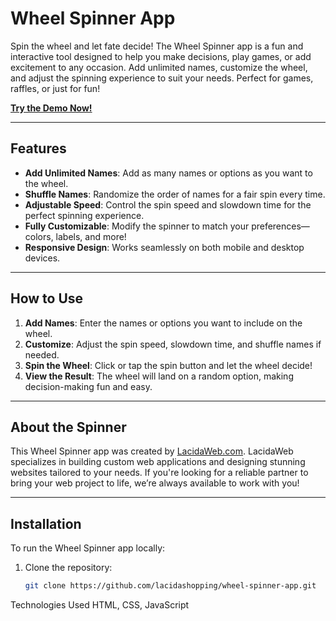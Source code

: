 # Wheel Spinner App

Spin the wheel and let fate decide! The Wheel Spinner app is a fun and interactive tool designed to help you make decisions, play games, or add excitement to any occasion. Add unlimited names, customize the wheel, and adjust the spinning experience to suit your needs. Perfect for games, raffles, or just for fun!

**[Try the Demo Now!](https://spinner.lacidaweb.com)**

---

## Features

- **Add Unlimited Names**: Add as many names or options as you want to the wheel.
- **Shuffle Names**: Randomize the order of names for a fair spin every time.
- **Adjustable Speed**: Control the spin speed and slowdown time for the perfect spinning experience.
- **Fully Customizable**: Modify the spinner to match your preferences—colors, labels, and more!
- **Responsive Design**: Works seamlessly on both mobile and desktop devices.

---

## How to Use

1. **Add Names**: Enter the names or options you want to include on the wheel.
2. **Customize**: Adjust the spin speed, slowdown time, and shuffle names if needed.
3. **Spin the Wheel**: Click or tap the spin button and let the wheel decide!
4. **View the Result**: The wheel will land on a random option, making decision-making fun and easy.

---

## About the Spinner

This Wheel Spinner app was created by [LacidaWeb.com](https://lacidaweb.com). LacidaWeb specializes in building custom web applications and designing stunning websites tailored to your needs. If you're looking for a reliable partner to bring your web project to life, we’re always available to work with you!

---

## Installation

To run the Wheel Spinner app locally:

1. Clone the repository:
   ```bash
   git clone https://github.com/lacidashopping/wheel-spinner-app.git

Technologies Used
HTML, CSS, JavaScript
